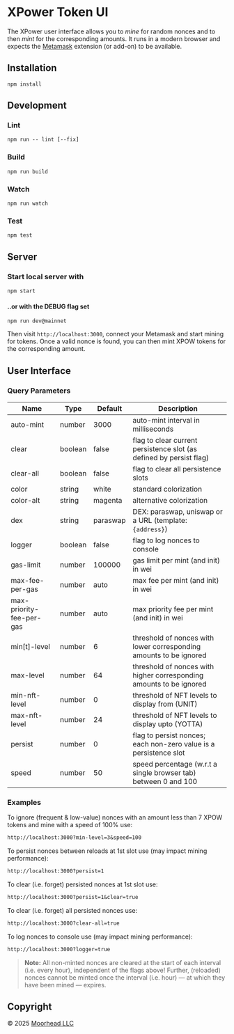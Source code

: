 # XPower Token UI

The XPower user interface allows you to _mine_ for random nonces and to then
_mint_ for the corresponding amounts. It runs in a modern browser and expects
the [Metamask] extension (or add-on) to be available.

[Metamask]: https://metamask.io/

## Installation

```shell
npm install
```

## Development

### Lint

```shell
npm run -- lint [--fix]
```

### Build

```shell
npm run build
```

### Watch

```shell
npm run watch
```

### Test

```shell
npm test
```

## Server

### Start local server with

```shell
npm start
```

#### ..or with the DEBUG flag set

```shell
npm run dev@mainnet
```

Then visit `http://localhost:3000`, connect your Metamask and start mining for
tokens. Once a valid nonce is found, you can then mint XPOW tokens for the
corresponding amount.

## User Interface

### Query Parameters

| Name                     | Type    | Default  | Description                                                         |
| ------------------------ | ------- | -------- | ------------------------------------------------------------------- |
| auto-mint                | number  | 3000     | auto-mint interval in milliseconds                                  |
| clear                    | boolean | false    | flag to clear current persistence slot (as defined by persist flag) |
| clear-all                | boolean | false    | flag to clear all persistence slots                                 |
| color                    | string  | white    | standard colorization                                               |
| color-alt                | string  | magenta  | alternative colorization                                            |
| dex                      | string  | paraswap | DEX: paraswap, uniswap or a URL (template: `{address}`)             |
| logger                   | boolean | false    | flag to log nonces to console                                       |
| gas-limit                | number  | 100000   | gas limit per mint (and init) in wei                                |
| max-fee-per-gas          | number  | auto     | max fee per mint (and init) in wei                                  |
| max-priority-fee-per-gas | number  | auto     | max priority fee per mint (and init) in wei                         |
| min[t]-level             | number  | 6        | threshold of nonces with lower corresponding amounts to be ignored  |
| max-level                | number  | 64       | threshold of nonces with higher corresponding amounts to be ignored |
| min-nft-level            | number  | 0        | threshold of NFT levels to display from (UNIT)                      |
| max-nft-level            | number  | 24       | threshold of NFT levels to display upto (YOTTA)                     |
| persist                  | number  | 0        | flag to persist nonces; each non-zero value is a persistence slot   |
| speed                    | number  | 50       | speed percentage (w.r.t a single browser tab) between 0 and 100     |

### Examples

To ignore (frequent & low-value) nonces with an amount less than 7 XPOW tokens
and mine with a speed of 100% use:

```txt
http://localhost:3000?min-level=3&speed=100
```

To persist nonces between reloads at 1st slot use (may impact mining
performance):

```txt
http://localhost:3000?persist=1
```

To clear (i.e. forget) persisted nonces at 1st slot use:

```txt
http://localhost:3000?persist=1&clear=true
```

To clear (i.e. forget) all persisted nonces use:

```txt
http://localhost:3000?clear-all=true
```

To log nonces to console use (may impact mining performance):

```txt
http://localhost:3000?logger=true
```

> **Note:** All non-minted nonces are cleared at the start of each interval
> (i.e. every hour), independent of the flags above! Further, (reloaded) nonces
> cannot be minted once the interval (i.e. hour) &mdash; at which they have been
> mined &mdash; expires.

## Copyright

© 2025 [Moorhead LLC](#)
